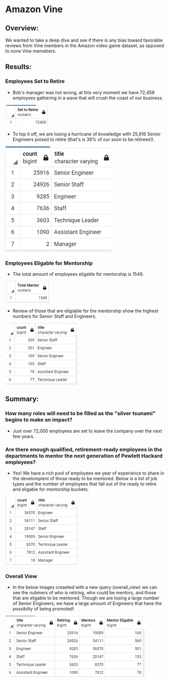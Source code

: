 # Amazon Vine

## Overview: 
We wanted to take a deep dive and see if there is any bias toward favorable reviews from Vine members in the Amazon video game dataset, as opposed to none Vine memebers.  

## Results:
### Employees Set to Retire 
  - Bob's manager was not wrong, at this very moment we have 72,458 employees gathering in a wave that will crush the coast of our business.
  
  ![](https://github.com/aikopsidas/Pewlett-Hackard-Analysis/blob/283fab3fbf227aa4384010980f0d4fec71b2ccaa/Data/total_set_to_retire.PNG)
  
  - To top it off, we are losing a hurricane of knowledge with 25,916 Senior Engineers poised to retire (that's is 36% of our soon to be retirees!). 
  
  ![](https://github.com/aikopsidas/Pewlett-Hackard-Analysis/blob/9b69419b26a0552591064ce41af200830ffa0d37/Data/retiring_titles.PNG)
  
### Employees Eligable for Mentorship 
  - The total amount of employees eligable for mentorship is 1549.

  ![](https://github.com/aikopsidas/Pewlett-Hackard-Analysis/blob/69b4b22433d402cba94ba444b0a9ccac867a615d/Data/total_mentor.PNG)

  - Review of those that are eligiable for the mentorship show the highest numbers for Senior Staff and Engineers.

  ![](https://github.com/aikopsidas/Pewlett-Hackard-Analysis/blob/9b69419b26a0552591064ce41af200830ffa0d37/Data/mentor_titles.PNG)

## Summary: 
### How many roles will need to be filled as the "silver tsunami" begins to make an impact?
-  Just over 72,000 employees are set to leave the company over the next few years.    

### Are there enough qualified, retirement-ready employees in the departments to mentor the next generation of Pewlett Hackard employees?
- Yes! We have a rich pool of employees we year of experience to share in the develomplent of those ready to be mentored. Below is a list of job types and the number of employees that fall out of the ready to retire and eligable for mentorship buckets. 

![](https://github.com/aikopsidas/Pewlett-Hackard-Analysis/blob/283fab3fbf227aa4384010980f0d4fec71b2ccaa/Data/remaing_staff.PNG)

### Overall View
- In the below images creaeted with a new query (overall_view) we can see the nubmers of who is retiring, who could be mentors, and those that are eligable to be mentored. Though we are losing a large number of Senior Engineers, we have a large amount of Engineers that have the possibilty of being promoted! 

![](https://github.com/aikopsidas/Pewlett-Hackard-Analysis/blob/658881a31219a17a49a4e44b2b6c0ec647d4a975/Data/overall_view.PNG)

